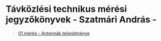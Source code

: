 # Távközlési technikus mérési jegyzőkönyvek - Szatmári András -   

> [01 mérés - Antennák teljesítménye](https://1szatmariandras6.github.io/TAVKOZLES2/JEGYZOKONYV/ANTENNAK/)
>